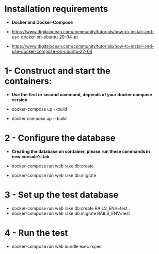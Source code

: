 # Installation requirements

* **Docker and Docker-Compose**

* https://www.digitalocean.com/community/tutorials/how-to-install-and-use-docker-on-ubuntu-20-04-pt

* https://www.digitalocean.com/community/tutorials/how-to-install-and-use-docker-compose-on-ubuntu-22-04


# 1- Construct and start the containers:

* **Use the first or second command, depends of your docker compose version**

* docker-compose up --build
* docker compose up --build

# 2 - Configure the database

* **Creating the database on container, please run these commands in new console's tab**

* docker-compose run web rake db:create
* docker-compose run web rake db:migrate

# 3 - Set up the test database

* docker-compose run web rake db:create RAILS_ENV=test
* docker-compose run web rake db:migrate RAILS_ENV=test

# 4 - Run the test

* docker-compose run web bundle exec rspec